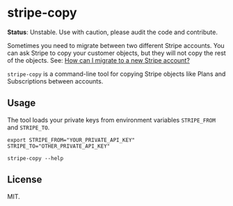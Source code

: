 # stripe-copy

**Status**: Unstable. Use with caution, please audit the code and contribute.

Sometimes you need to migrate between two different Stripe accounts. You can ask Stripe to copy your customer objects, but they will not copy the rest of the objects. See: [How can I migrate to a new Stripe account?](https://support.stripe.com/questions/how-can-i-migrate-to-a-new-stripe-account-7a206563-51ad-4c70-a995-a01f57a3eb56)

`stripe-copy` is a command-line tool for copying Stripe objects like Plans and Subscriptions between accounts.


## Usage

The tool loads your private keys from environment variables `STRIPE_FROM` and `STRIPE_TO`.

```shell
export STRIPE_FROM="YOUR_PRIVATE_API_KEY" STRIPE_TO="OTHER_PRIVATE_API_KEY"
```

```shell
stripe-copy --help
```


## License

MIT.
